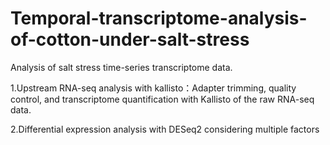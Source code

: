 # Temporal-transcriptome-analysis-of-cotton-under-salt-stress
Analysis of salt stress time-series transcriptome data.

1.Upstream RNA-seq analysis with kallisto：Adapter trimming, quality control, and transcriptome quantification with Kallisto of the raw RNA-seq data.

2.Differential expression analysis with DESeq2 considering multiple factors
